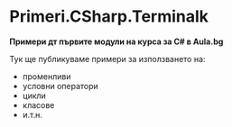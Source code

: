 ﻿# Primeri.CSharp.Terminalk
**Примери дт първите модули на курса за C# в Aula.bg**

Тук ще публикуваме примери за използването на:
* променливи
* условни оператори
* цикли
* класове 
* и.т.н.

 
